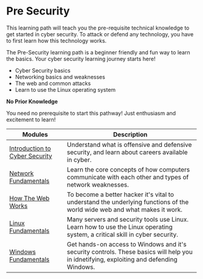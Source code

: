 # Pre Security

This learning path will teach you the pre-requisite technical knowledge to get started in cyber security. To attack or defend any technology, you have to first learn how this technology works.

The Pre-Security learning path is a beginner friendly and fun way to learn the basics. Your cyber security learning journey starts here!

- Cyber Security basics
- Networking basics and weaknesses
- The web and common attacks
- Learn to use the Linux operating system

**No Prior Knowledge**

You need no prerequisite to start this pathway! Just enthusiasm and excitement to learn!


| Modules                                         | Description
|-----------------------------------------------|----------------------------|
|<a href="https://github.com/CyberSecureAI/THM-Introduction-to-Cyber-Security"> Introduction to Cyber Security </a>  |Understand what is offensive and defensive security, and learn about careers available in cyber.  |
| <a href="https://github.com/CyberSecureAI/THM-Network-Fundamentals">Network Fundamentals</a> | Learn the core concepts of how computers communicate with each other and types of network weaknesses.|
| <a href="https://github.com/CyberSecureAI/THM-How-The-Web-Works">How The Web Works</a>        | To become a better hacker it's vital to understand the underlying functions of the world wide web and what makes it work.|
| <a href="https://github.com/CyberSecureAI/THM-Linux-Fundamentals">Linux Fundamentals</a>|Many servers and security tools use Linux. Learn how to use the Linux operating system, a critical skill in cyber security.|
| <a href="https://github.com/CyberSecureAI/THM-Windows-Fundamentals">Windows Fundamentals</a>|Get hands-on access to Windows and it's security controls. These basics will help you in idnetifying, exploiting and defending Windows.|

